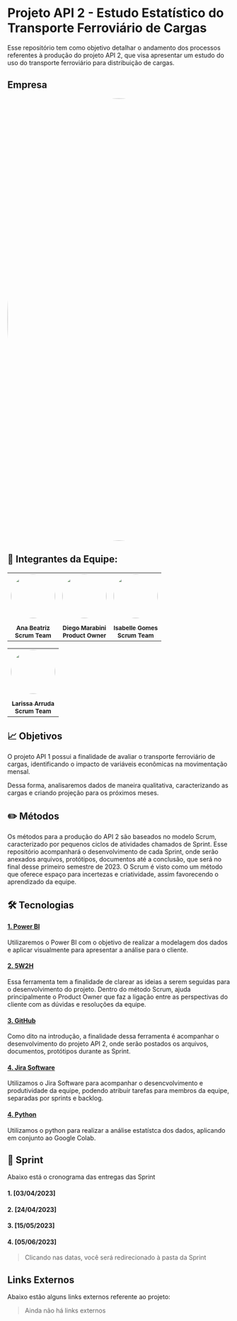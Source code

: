 # Projeto API 2 - Estudo Estatístico do Transporte Ferroviário de Cargas 

Esse repositório tem como objetivo detalhar o andamento dos processos referentes à produção do projeto API 2, que visa apresentar um estudo do uso do transporte ferroviário para distribuição de cargas.

## Empresa

  <img style="border-radius: 50%;" src="https://i.imgur.com/TuP6Q9f.png" width="1000px;" alt=""/>

## 📌 Integrantes da Equipe:


  <table align="center">
  <tr>
    <td align="center"><a href="https://www.linkedin.com/in/ana-beatriz-carvalho-santos-046215203/"><img style="border-radius: 50%;" src="https://media.licdn.com/dms/image/D4D03AQEXi2T_0WNPjg/profile-displayphoto-shrink_800_800/0/1671705472462?e=1683158400&v=beta&t=V6ynDI57ggjm8UlTZgdY1SgpcKDcK-odwsKiBQqr9sE" width="100px;" alt=""/><br /><sub><img style="border-radius: 50%;" src="https://cdn-icons-png.flaticon.com/512/174/174857.png" width="15px;" alt=""/></sub><br/><sub><b>Ana Beatriz</b></sub></a><br/><sub><b>Scrum Team</b></sub></td>
     <td align="center"><a href="https://www.linkedin.com/in/diego-marabini-8a3188187/"><img style="border-radius: 50%;" src="https://media.licdn.com/dms/image/D4D03AQFypbi96ulMXw/profile-displayphoto-shrink_200_200/0/1672007536462?e=1683158400&v=beta&t=YOgPPe-uCBajHdQ_zImvodv2R4QDjG20ztT0Vg1xrX0" width="100px;" alt=""/><br/><sub><img style="border-radius: 50%;" src="https://cdn-icons-png.flaticon.com/512/174/174857.png" width="15px;" alt=""/></sub><br/><sub><b>Diego Marabini</b></sub></a><br/><sub><b>Product Owner</b></sub></td>
   <td align="center"><a href="https://www.linkedin.com/in/isabelle-gomes-614561240/"><img style="border-radius: 50%;" src="https://media.licdn.com/dms/image/C4D03AQGjWLkEkKLDXg/profile-displayphoto-shrink_200_200/0/1658013142289?e=1683158400&v=beta&t=IbZeRiXxdmudh6eJ7e9NpWtyssdPtPGp9cKtMDab78c" width="100px;" alt=""/><br /><sub><img style="border-radius: 50%;" src="https://cdn-icons-png.flaticon.com/512/174/174857.png" width="15px;" alt=""/></sub><br/><sub><b>Isabelle Gomes</b></sub></a><br/><sub><b>Scrum Team</b></sub></td>
  </tr>
  <table align="center">
  <tr>
    <td align="center"><a href="https://www.linkedin.com/in/larissa-arruda-a139901a0/"><img style="border-radius: 50%;" src="https://media.licdn.com/dms/image/C4D03AQH1AunREnA-Ig/profile-displayphoto-shrink_200_200/0/1663801902329?e=1683158400&v=beta&t=914nnoXcXNmRlLlQP0culm48wiRNmtg6caESk4sGCVk" width="100px;" alt=""/><br /><sub><img style="border-radius: 50%;" src="https://cdn-icons-png.flaticon.com/512/174/174857.png" width="15px;" alt=""/></sub><br/><sub><b>Larissa Arruda</b></sub></a><br/><sub><b>Scrum Team</b></sub></td>
  </tr>
</table>

## 📈 Objetivos

O projeto API 1 possui a finalidade de avaliar o transporte ferroviário de cargas, identificando o impacto de variáveis econômicas na movimentação mensal.

Dessa forma, analisaremos dados de maneira qualitativa, caracterizando as cargas e criando projeção para os próximos meses.



## ✏️ Métodos

Os métodos para a produção do API 2 são baseados no modelo Scrum, caracterizado por pequenos ciclos de atividades chamados de Sprint. Esse repositório acompanhará o desenvolvimento de cada Sprint, onde serão anexados arquivos, protótipos, documentos até a conclusão, que será no final desse primeiro semestre de 2023.
O Scrum é visto como um método que oferece espaço para incertezas e criatividade, assim favorecendo o aprendizado da equipe.


## 🛠️ Tecnologias

#### [1. Power BI][pbi]
Utilizaremos o Power BI com o objetivo de realizar a modelagem dos dados e aplicar visualmente para apresentar a análise para o cliente.


[pbi]: https://powerbi.microsoft.com/pt-br/landing/free-account/?&ef_id=Cj0KCQjwj7CZBhDHARIsAPPWv3eX42WJBLwspszoVbE9nS9aFD5ABWC1NYAJqW-0XBPgOzekwVMcZxcaAhl5EALw_wcB:G:s&OCID=AIDcmmk4cy2ahx_SEM_Cj0KCQjwj7CZBhDHARIsAPPWv3eX42WJBLwspszoVbE9nS9aFD5ABWC1NYAJqW-0XBPgOzekwVMcZxcaAhl5EALw_wcB:G:s&gclid=Cj0KCQjwj7CZBhDHARIsAPPWv3eX42WJBLwspszoVbE9nS9aFD5ABWC1NYAJqW-0XBPgOzekwVMcZxcaAhl5EALw_wcB


#### [2. 5W2H][wh]
Essa ferramenta tem a finalidade de clarear as ideias a serem seguidas para o desenvolvimento do projeto. Dentro do método Scrum, ajuda principalmente o Product Owner que faz a ligação entre as perspectivas do cliente com as dúvidas e resoluções da equipe.

[wh]: https://fia.com.br/blog/5w2h/#:~:text=Exemplos%20de%205W2H.-,O%20que%20%C3%A9%20a%20ferramenta%205W2H%3F,maneira%20visual%2C%20%C3%A1gil%20e%20simples.

#### [3. GitHub][git]
Como dito na introdução, a finalidade dessa ferramenta é acompanhar o desenvolvimento do projeto API 2, onde serão postados os arquivos, documentos, protótipos durante as Sprint.

[git]: https://github.com/

#### [4. Jira Software][comex]
Utilizamos o Jira Software para acompanhar o desencvolvimento e produtividade da equipe, podendo atribuir tarefas para membros da equipe, separadas por sprints e backlog.

[comex]: https://www.googleadservices.com/pagead/aclk?sa=L&ai=DChcSEwjJ78yW_eD9AhUNUpEKHTSUCoQYABAAGgJjZQ&ohost=www.google.com&cid=CAESauD2sBg5oH-GIDfzTcdxYX4Vwuq3zIW8k6L4GMVCk2ZiA5pMpm84vDgr7F-eXoit2D7pe3F_G_n59sPYMDxX-ewnIno7AdQoiexXS5KZ3BKYMvLK-mBIh4Bqwk4qHcDRe6wYcnhuIx-nFEA&sig=AOD64_0d_abox1vJ14tw4YCBPskKPRyqkQ&q&adurl&ved=2ahUKEwi-wMeW_eD9AhWqHrkGHZzPCqkQ0Qx6BAgKEAE

#### [4. Python][adxd]
Utilizamos o python para realizar a análise estatístca dos dados, aplicando em conjunto ao Google Colab.

[adxd]: https://www.python.org/

## 📅 Sprint
Abaixo está o cronograma das entregas das Sprint

#### 1. [03/04/2023] 
#### 2. [24/04/2023]
#### 3. [15/05/2023]
#### 4. [05/06/2023]


<blockquote> Clicando nas datas, você será redirecionado à pasta da Sprint </blockquote> 

## Links Externos
Abaixo estão alguns links externos referente ao projeto:

<blockquote> Ainda não há links externos </blockquote> 



